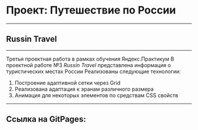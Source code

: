 # Проект: Путешествие по России

------

## Russin Travel
------

Третья проектная работа в рамках обучения Яндекс.Практикум
В проектной работе №3 *Russin Travel* представлена информация о туристических местах России
Реализованы следующие технологии:
1. Построение адаптивной сетки через Grid
2. Реализована адаптация к эранам различного размера
3. Анимация для некоторых элементов по средствам CSS свойств

-----

## Ссылка на GitPages:

